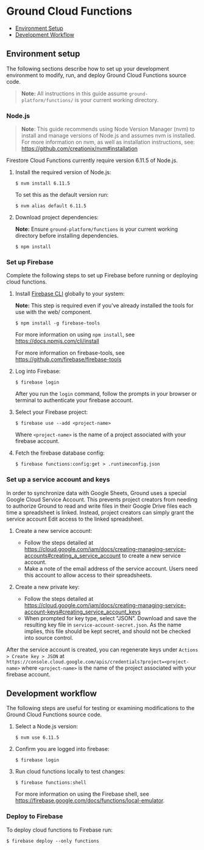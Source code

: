 # Ground Cloud Functions

* [Environment Setup](#environment-setup)
* [Development Workflow](#development-workflow)

## Environment setup

The following sections describe how to set up your development environment to
modify, run, and deploy Ground Cloud Functions source code. 

> **Note:** All instructions in this guide assume `ground-platform/functions/` is your current working directory.

### Node.js 

> **Note**: This guide recommends using Node Version Manager (nvm) to install and manage versions
> of Node.js and assumes nvm is installed. For more information on nvm, as well
> as installation instructions, see: <https://github.com/creationix/nvm#installation>

Firestore Cloud Functions currently require version 6.11.5 of Node.js.

1. Install the required version of Node.js:

    ```
    $ nvm install 6.11.5
    ```
  
    To set this as the default version run:
  
    ```
    $ nvm alias default 6.11.5
    ```

2. Download project dependencies:

    **Note:** Ensure `ground-platform/functions` is your current working directory
    before installing dependencies.
  
    ```
    $ npm install
    ```

### Set up Firebase

Complete the following steps to set up Firebase before running or deploying
cloud functions.

1. Install [Firebase CLI](https://firebase.google.com/docs/cli/) globally to your system:

    **Note:** This step is required even if you've already installed the tools for use with the web/ component.
  
    ```
    $ npm install -g firebase-tools
    ```
  
    For more information on using `npm install`, see <https://docs.npmjs.com/cli/install>
  
    For more information on firebase-tools, see <https://github.com/firebase/firebase-tools>

2. Log into Firebase:

    ```
    $ firebase login
    ```
  
    After you run the `login` command, follow the prompts in your browser  or terminal to authenticate your firebase account.

3. Select your Firebase project:

    ```
    $ firebase use --add <project-name>
    ```
  
    Where `<project-name>` is the name of a project associated with your firebase
    account.

4. Fetch the firebase database config:

    ```
    $ firebase functions:config:get > .runtimeconfig.json
    ```

### Set up a service account and keys

In order to synchronize data with Google Sheets, Ground uses a special Google Cloud Service Account. This prevents project creators from needing to authorize Ground to read and write files in their Google Drive files each time a spreadsheet is linked. Instead, project creators can simply grant the service account Edit access to the linked spreadsheet.

1. Create a new service account:
  
   * Follow the steps detailed at <https://cloud.google.com/iam/docs/creating-managing-service-accounts#creating_a_service_account> to create a new service account.
   * Make a note of the email address of the service account. Users need this account to allow access to their spreadsheets.

2. Create a new private key:

   * Follow the steps detailed at <https://cloud.google.com/iam/docs/creating-managing-service-account-keys#creating_service_account_keys>
   * When prompted for key type, select "JSON". Download and save the resulting key file in `service-account-secret.json`. As the name implies, this file should be kept secret, and should not be checked into source control.

After the service account is created, you can regenerate keys under
`Actions > Create key > JSON` at `https://console.cloud.google.com/apis/credentials?project=<project-name>` where `<project-name>` is the name of the project associated with your firebase account.

## Development workflow

The following steps are useful for testing or examining modifications to the
Ground Cloud Functions source code. 

1. Select a Node.js version: 

    ```
    $ nvm use 6.11.5
    ```

2. Confirm you are logged into firebase:

    ```
    $ firebase login
    ```

3. Run cloud functions locally to test changes:

    ```
    $ firebase functions:shell
    ```
  
    For more information on using the Firebase shell, see <https://firebase.google.com/docs/functions/local-emulator>.

### Deploy to Firebase

To deploy cloud functions to Firebase run:

    $ firebase deploy --only functions
